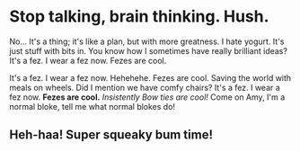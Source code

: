 # Stop talking, brain thinking. Hush.

No… It's a thing; it's like a plan, but with more greatness. I hate yogurt. It's just stuff with bits in. You know how I sometimes have really brilliant ideas? It's a fez. I wear a fez now. Fezes are cool.

It's a fez. I wear a fez now. Hehehehe. Fezes are cool. Saving the world with meals on wheels. Did I mention we have comfy chairs? It's a fez. I wear a fez now. __Fezes are cool.__ **Insistently* Bow ties are cool!* Come on Amy, I'm a normal bloke, tell me what normal blokes do!

## Heh-haa! Super squeaky bum time!